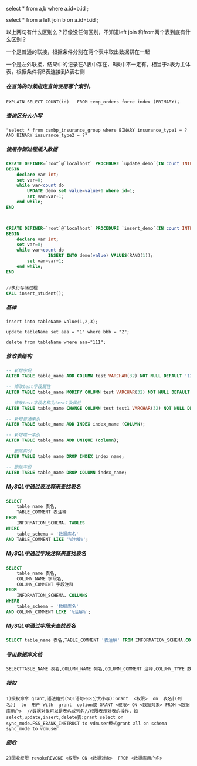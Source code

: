 select * from a,b where a.id=b.id ;

select * from a left join b on a.id=b.id ;

以上两句有什么区别么？好像没任何区别，不知道left join 和from两个表到底有什么区别？



一个是普通的联接，根据条件分别在两个表中取出数据拼在一起

一个是左外联接，结果中的记录在A表中存在，B表中不一定有。相当于a表为主体表，根据条件将B表连接到A表右侧


##### 在查询的时候指定查询使用哪个索引。

```
EXPLAIN SELECT COUNT(id)   FROM temp_orders force index (PRIMARY)；
```

##### 查询区分大小写


```
"select * from csmbp_insurance_group where BINARY insurance_type1 = ? AND BINARY insurance_type2 = ?"

```

##### 使用存储过程插入数据

```sql
CREATE DEFINER=`root`@`localhost` PROCEDURE `update_demo`(IN count INTEGER)
BEGIN
    declare var int;
    set var=0;  
    while var<count do  
        UPDATE demo set value=value+1 where id=1;
        set var=var+1;  
    end while;  
END



CREATE DEFINER=`root`@`localhost` PROCEDURE `insert_demo`(IN count INTEGER)
BEGIN
    declare var int;
    set var=0;  
    while var<count do  
				INSERT INTO demo(value) VALUES(RAND(1));
        set var=var+1;  
    end while;  
END


//执行存储过程
CALL insert_student();
```


##### 基操

```
insert into tableName value(1,2,3);

update tableName set aaa = "1" where bbb = "2";

delete from tableName where aaa="111";
```

##### 修改表结构

```sql
-- 新增字段
ALTER TABLE table_name ADD COLUMN test VARCHAR(32) NOT NULL DEFAULT '123' COMMENT '测试';

-- 修改test字段属性
ALTER TABLE table_name MODIFY COLUMN test VARCHAR(32) NOT NULL DEFAULT '123' COMMENT '测试2';

-- 修改test字段名称为test1及属性
ALTER TABLE table_name CHANGE COLUMN test test1 VARCHAR(32) NOT NULL DEFAULT '123' COMMENT '测试';

-- 新增普通索引
ALTER TABLE table_name ADD INDEX index_name (COLUMN);

-- 新增唯一索引
ALTER TABLE table_name ADD UNIQUE (column);

-- 删除索引
ALTER TABLE table_name DROP INDEX index_name;

-- 删除字段
ALTER TABLE table_name DROP COLUMN index_name;
```





##### MySQL中通过表注释来查找表名

```sql
SELECT
	table_name 表名,
	TABLE_COMMENT 表注释
FROM
	INFORMATION_SCHEMA. TABLES
WHERE
	table_schema = '数据库名'
AND TABLE_COMMENT LIKE '%注解%';
```


##### MySQL中通过字段注释来查找表名

```sql
SELECT
	table_name 表名,
	COLUMN_NAME 字段名,
	COLUMN_COMMENT 字段注释
FROM
	INFORMATION_SCHEMA. COLUMNS
WHERE
	table_schema = '数据库名'
AND COLUMN_COMMENT LIKE '%注解%';
```

##### MySQL中通过字段来查找表名

```sql
SELECT table_name 表名,TABLE_COMMENT '表注解' FROM INFORMATION_SCHEMA.COLUMNS WHERE COLUMN_NAME = '要查找的字段名称';
```

##### 导出数据库文档

```sql
SELECTTABLE_NAME 表名,COLUMN_NAME 列名,COLUMN_COMMENT 注释,COLUMN_TYPE 数据类型,IF(IS_NULLABLE='NO','是','否') AS '是否必填'FROMinformation_schema.`COLUMNS`WHERETABLE_SCHEMA='database_name'//数据库名称AND table_name like 't_fms%'//表名称
```

##### 授权

```
1)授权命令 grant,语法格式(SQL语句不区分大小写):Grant  <权限>  on  表名[(列名)]  to  用户 With  grant  option或 GRANT <权限> ON <数据对象> FROM <数据库用户>  //数据对象可以是表名或列名//权限表示对表的操作，如select,update,insert,delete表:grant select on sync_mode.FSS_EBANK_INSTRUCT to vdmuser模式grant all on schema sync_mode to vdmuser
```

##### 回收

```
2)回收权限 revokeREVOKE <权限> ON <数据对象>  FROM <数据库用户名>
```